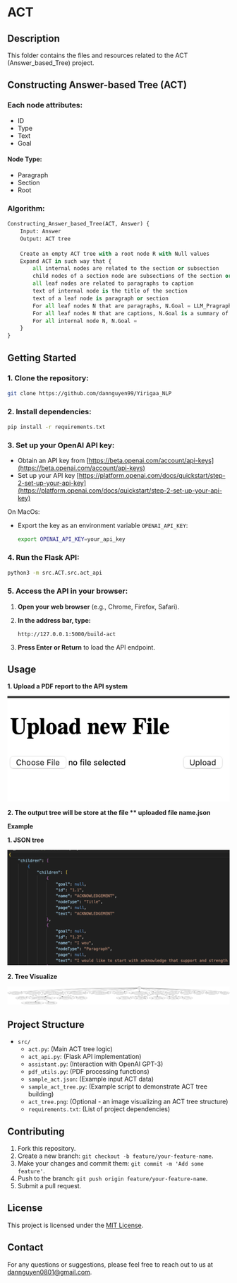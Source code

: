 # ACT

## Description
This folder contains the files and resources related to the ACT (Answer_based_Tree) project.


## Constructing Answer-based Tree (ACT)

### Each node attributes:
- ID
- Type
- Text
- Goal

#### Node Type:
- Paragraph
- Section
- Root

### Algorithm:
```python
Constructing_Answer_based_Tree(ACT, Answer) {
    Input: Answer
    Output: ACT tree

    Create an empty ACT tree with a root node R with Null values
    Expand ACT in such way that {
        all internal nodes are related to the section or subsection
        child nodes of a section node are subsections of the section or are paragraphs or captions in that section related to the section
        all leaf nodes are related to paragraphs to caption
        text of internal node is the title of the section
        text of a leaf node is paragraph or section
        For all leaf nodes N that are paragraphs, N.Goal = LLM_Pragraph_Main_Goal(N.Text)
        For all leaf nodes N that are captions, N.Goal is a summary of the caption
        For all internal node N, N.Goal =
    }
}
```

## Getting Started

### 1. Clone the repository:
   ```bash
   git clone https://github.com/dannguyen99/Yirigaa_NLP
   ```

### 2. **Install dependencies:**
   ```bash
   pip install -r requirements.txt
   ```

### 3. Set up your OpenAI API key:
   * Obtain an API key from [https://beta.openai.com/account/api-keys](https://beta.openai.com/account/api-keys)
   * Set up your API key [https://platform.openai.com/docs/quickstart/step-2-set-up-your-api-key](https://platform.openai.com/docs/quickstart/step-2-set-up-your-api-key)

   On MacOs:
   * Export the key as an environment variable `OPENAI_API_KEY`:
     ```bash
     export OPENAI_API_KEY=your_api_key
     ```

### 4. Run the Flask API:
   ```bash
   python3 -m src.ACT.src.act_api
   ```

### 5. Access the API in your browser:

1. **Open your web browser** (e.g., Chrome, Firefox, Safari).

2. **In the address bar, type:**
   ```
   http://127.0.0.1:5000/build-act
   ```

3. **Press Enter or Return** to load the API endpoint.

## Usage

**1. Upload a PDF report to the API system**

![act-api](build_act_api.png "ACT interface")

**2. The output tree will be store at the file ** uploaded file name.json**

**Example**

**1. JSON tree**

![example_tree_json](example_tree_json.png "Example JSON tree")

**2. Tree Visualize**

![act_tree](act_tree.png "Samle ACT tree")

## Project Structure

* `src/`
   * `act.py`: (Main ACT tree logic)
   * `act_api.py`:  (Flask API implementation)
   * `assistant.py`: (Interaction with OpenAI GPT-3)
   * `pdf_utils.py`:  (PDF processing functions)
   * `sample_act.json`: (Example input ACT data)
   * `sample_act_tree.py`: (Example script to demonstrate ACT tree building)
   * `act_tree.png`: (Optional - an image visualizing an ACT tree structure)
   * `requirements.txt`: (List of project dependencies)



## Contributing
1. Fork this repository.
2. Create a new branch: `git checkout -b feature/your-feature-name`.
3. Make your changes and commit them: `git commit -m 'Add some feature'`.
4. Push to the branch: `git push origin feature/your-feature-name`.
5. Submit a pull request.

## License
This project is licensed under the [MIT License](LICENSE).

## Contact
For any questions or suggestions, please feel free to reach out to us at [dannguyen0801@gmail.com](dannguyen0801@gmail.com).
